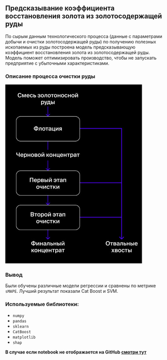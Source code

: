 ## Предсказывание коэффициента восстановления золота из золотосодержащей руды

По сырым данным технологического процесса (данные с параметрами добычи и очистки золотосодержащей руды) по получению полезных ископаемых из руды построена модель предсказывающую коэффициент восстановления золота из золотосодержащей руды. Модель поможет оптимизировать производство, чтобы не запускать предприятие с убыточными характеристиками.

### Описание процесса очистки руды
![explanation](https://github.com/brut0/yandex.praktikum_ds_projects/blob/main/Gold_recovery/pics/explanation.jpg)

### Вывод
Были обучены различные модели регрессии и сравнены по метрике `sMAPE`. Лучший результат показали Cat Boost и SVM.

### Используемые библиотеки:
- `numpy`
- `pandas`
- `sklearn`
- `CatBoost`
- `matplotlib`
- `shap`

__В случае если notebook не отображается на GitHub [смотри тут](https://nbviewer.jupyter.org/github/brut0/yandex.praktikum_ds_projects/blob/main/Gold_recovery/gold_recovery.ipynb)__
